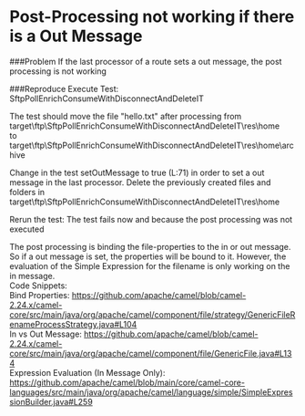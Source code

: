# Post-Processing not working if there is a Out Message
###Problem
If the last processor of a route sets a out message, the post processing is not working

###Reproduce
Execute Test: SftpPollEnrichConsumeWithDisconnectAndDeleteIT

The test should move the file "hello.txt" after processing from
<br>target\ftp\SftpPollEnrichConsumeWithDisconnectAndDeleteIT\res\home
<br>to
<br>target\ftp\SftpPollEnrichConsumeWithDisconnectAndDeleteIT\res\home\archive

Change in the test setOutMessage to true (L:71) in order to set a out message in the last processor. Delete the previously created files and folders in target\ftp\SftpPollEnrichConsumeWithDisconnectAndDeleteIT\res\home

Rerun the test: The test fails now and because the post processing was not executed

The post processing is binding the file-properties to the in or out message. So if a out message is set, the properties will be bound to it. However, the evaluation of the Simple Expression for the filename is only working on the in message.
<br>Code Snippets:
<br>Bind Properties: https://github.com/apache/camel/blob/camel-2.24.x/camel-core/src/main/java/org/apache/camel/component/file/strategy/GenericFileRenameProcessStrategy.java#L104
<br>In vs Out Message: https://github.com/apache/camel/blob/camel-2.24.x/camel-core/src/main/java/org/apache/camel/component/file/GenericFile.java#L134
<br>Expression Evaluation (In Message Only): https://github.com/apache/camel/blob/main/core/camel-core-languages/src/main/java/org/apache/camel/language/simple/SimpleExpressionBuilder.java#L259 
